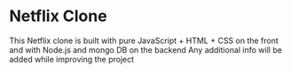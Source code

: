 # Netflix Clone

This Netflix clone is built with pure JavaScript + HTML + CSS on the front and with Node.js and mongo DB on the backend
Any additional info will be added while improving the project
